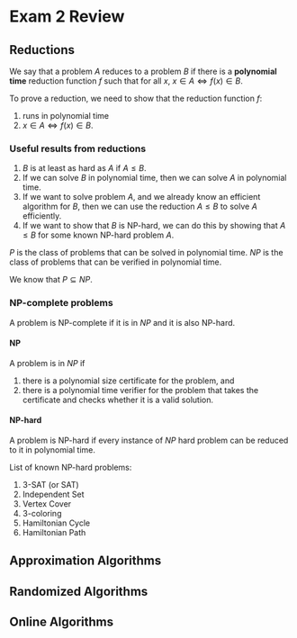 # Exam 2 Review

## Reductions

We say that a problem $A$ reduces to a problem $B$ if there is a **polynomial time** reduction function $f$ such that for all $x$, $x \in A \iff f(x) \in B$.

To prove a reduction, we need to show that the reduction function $f$:

1. runs in polynomial time
2. $x \in A \iff f(x) \in B$.

### Useful results from reductions

1. $B$ is at least as hard as $A$ if $A \leq B$.
2. If we can solve $B$ in polynomial time, then we can solve $A$ in polynomial time.
3. If we want to solve problem $A$, and we already know an efficient algorithm for $B$, then we can use the reduction $A \leq B$ to solve $A$ efficiently.
4. If we want to show that $B$ is NP-hard, we can do this by showing that $A \leq B$ for some known NP-hard problem $A$.

$P$ is the class of problems that can be solved in polynomial time. $NP$ is the class of problems that can be verified in polynomial time.

We know that $P \subseteq NP$.

### NP-complete problems

A problem is NP-complete if it is in $NP$ and it is also NP-hard.

#### NP

A problem is in $NP$ if 

1. there is a polynomial size certificate for the problem, and
2. there is a polynomial time verifier for the problem that takes the certificate and checks whether it is a valid solution.

#### NP-hard

A problem is NP-hard if every instance of $NP$ hard problem can be reduced to it in polynomial time.

List of known NP-hard problems:

1. 3-SAT (or SAT)
2. Independent Set
3. Vertex Cover
4. 3-coloring
5. Hamiltonian Cycle
6. Hamiltonian Path

## Approximation Algorithms

## Randomized Algorithms

## Online Algorithms



